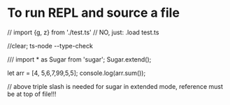 

# To run REPL and source a file


// import {g, z} from './test.ts'
// NO, just: .load test.ts

//clear; ts-node --type-check  

/// <reference path="./node_modules/sugar/sugar-extended.d.ts" />
import * as Sugar from 'sugar';
Sugar.extend();



let arr = [4, 5,6,7,99,5,5];
console.log(arr.sum());


// above triple slash is needed for sugar in extended mode, 
reference must be at top of file!!!